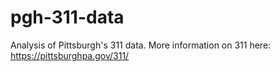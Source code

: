 # pgh-311-data
Analysis of Pittsburgh's 311 data. More information on 311 here: https://pittsburghpa.gov/311/
